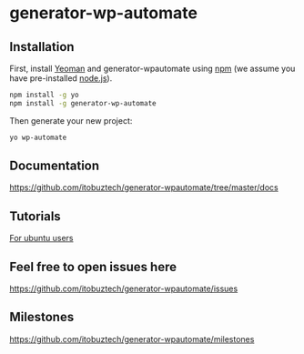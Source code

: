 # generator-wp-automate 


## Installation

First, install [Yeoman](http://yeoman.io) and generator-wpautomate using [npm](https://www.npmjs.com/) (we assume you have pre-installed [node.js](https://nodejs.org/)).

```bash
npm install -g yo
npm install -g generator-wp-automate
```

Then generate your new project:

```bash
yo wp-automate
```
## Documentation

https://github.com/itobuztech/generator-wpautomate/tree/master/docs

## Tutorials 
[For ubuntu users](https://gist.github.com/developer-prosenjit/73ebeff1952c002216d8e4be0b9e1fbe)

## Feel free to open issues here 

https://github.com/itobuztech/generator-wpautomate/issues

## Milestones
https://github.com/itobuztech/generator-wpautomate/milestones
